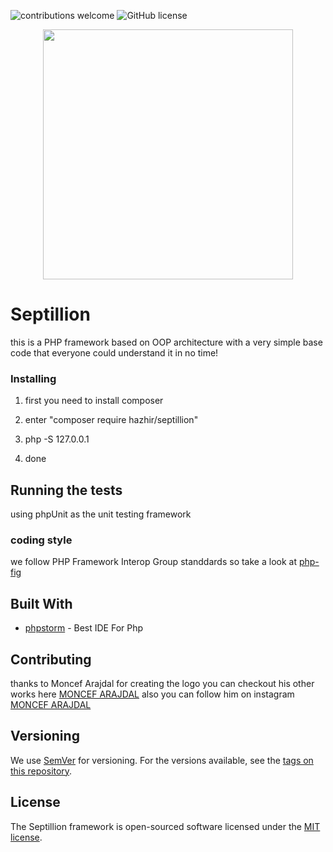 ![contributions welcome](https://img.shields.io/badge/contributions-welcome-brightgreen.svg?style=flat)
![GitHub license](https://img.shields.io/badge/license-MIT-blueviolet)


<p align="center"><img src="https://res.cloudinary.com/septillion/image/upload/v1595584991/whale_kb2h8h.svg" width="400"></p>

# Septillion

this is a PHP framework based on OOP architecture with a very simple base code that everyone could understand it in no time!


### Installing

1. first you need to install composer

2. enter "composer require hazhir/septillion" 

3. php -S 127.0.0.1 

4. done

## Running the tests

using phpUnit as the unit testing framework


### coding style

we follow PHP Framework Interop Group standdards so take a look at [php-fig](https://php-fig.com)


## Built With

* [phpstorm](https://https://www.jetbrains.com/) - Best IDE For Php

## Contributing

thanks to Moncef Arajdal for creating the logo you can checkout his other works here [MONCEF ARAJDAL](https://dribbble.com/morajdal) also you can follow him on instagram [MONCEF ARAJDAL](https://www.instagram.com/morajdal/)

## Versioning

We use [SemVer](http://semver.org/) for versioning. For the versions available, see the [tags on this repository](https://github.com/AhmadzadehHazhir/Septillion/tags).

## License

The Septillion framework is open-sourced software licensed under the [MIT license](LICENSE.md).


